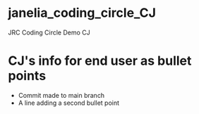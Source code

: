 # janelia_coding_circle_CJ
JRC Coding Circle Demo CJ

# CJ's info for end user as bullet points
* Commit made to main branch
* A line adding a second bullet point
